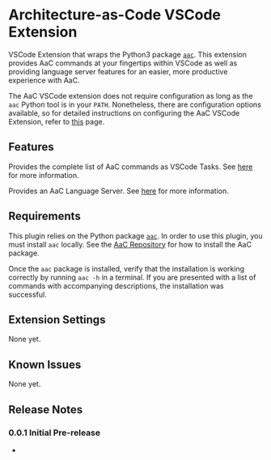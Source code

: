 # Architecture-as-Code VSCode Extension

VSCode Extension that wraps the Python3 package
[`aac`](https://pypi.org/project/aac/). This extension provides AaC commands at
your fingertips within VSCode as well as providing language server features for
an easier, more productive experience with AaC.

The AaC VSCode extension does not require configuration as long as the `aac`
Python tool is in your `PATH`. Nonetheless, there are configuration options
available, so for detailed instructions on configuring the AaC VSCode Extension,
refer to [this](https://jondavid-black.github.io/AaC/docs/vscode_extension) page.

## Features

Provides the complete list of AaC commands as VSCode Tasks. See
[here](https://jondavid-black.github.io/AaC/docs/vscode_extension/commands) for
more information.

Provides an AaC Language Server. See
[here](https://jondavid-black.github.io/AaC/docs/vscode_extension/lsp) for more
information.


## Requirements

This plugin relies on the Python package [`aac`](https://pypi.org/project/aac/).
In order to use this plugin, you must install `aac` locally. See the [AaC
Repository](https://github.com/jondavid-black/AaC#using-aac-to-model-your-system)
for how to install the AaC package.

Once the `aac` package is installed, verify that the installation is working
correctly by running `aac -h` in a terminal. If you are presented with a list of
commands with accompanying descriptions, the installation was successful.

## Extension Settings

None yet.

## Known Issues

None yet.

## Release Notes

### 0.0.1 Initial Pre-release
*